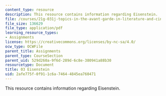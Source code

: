 ```yaml
---
content_type: resource
description: This resource contains information regarding Eisenstein.
file: /courses/21g-031j-topics-in-the-avant-garde-in-literature-and-cinema-spring-2003/2afe775f0f911c6a74644845ea760471_MIT21G_031JS03_3eisenstein.pdf
file_size: 136629
file_type: application/pdf
learning_resource_types:
- Assignments
license: https://creativecommons.org/licenses/by-nc-sa/4.0/
ocw_type: OCWFile
parent_title: Assignments
parent_type: CourseSection
parent_uid: 529d260a-9f6d-289d-6c8e-380941a88b30
resourcetype: Document
title: 03 Eisenstein
uid: 2afe775f-0f91-1c6a-7464-4845ea760471
---
```

This resource contains information regarding Eisenstein.